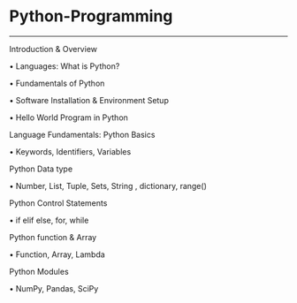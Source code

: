 # Python-Programming
-------------------------------------------
Introduction & Overview

  •	Languages: What is Python?
  
  • Fundamentals of Python
  
  •	Software Installation & Environment Setup
  
  •	Hello World Program in Python
  
Language Fundamentals: Python Basics

  •	Keywords, Identifiers, Variables
  
Python Data type 

  •	 Number, List, Tuple, Sets, String , dictionary, range()

Python Control Statements

  •	 if elif else, for, while
  
Python function & Array

  •	 Function, Array, Lambda
  
Python Modules 

  •	 NumPy, Pandas, SciPy
  
